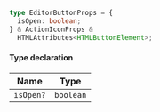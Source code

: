 ```ts
type EditorButtonProps = {
  isOpen: boolean;
} & ActionIconProps &
  HTMLAttributes<HTMLButtonElement>;
```

#### Type declaration

| Name      | Type      |
| --------- | --------- |
| `isOpen?` | `boolean` |
